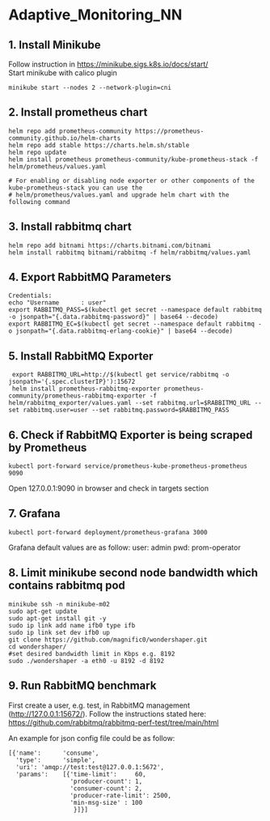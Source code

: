 # Adaptive_Monitoring_NN

## 1. Install Minikube
 
Follow instruction in https://minikube.sigs.k8s.io/docs/start/
<br />Start minikube with calico plugin
    
    minikube start --nodes 2 --network-plugin=cni

## 2. Install prometheus chart

    helm repo add prometheus-community https://prometheus-community.github.io/helm-charts
    helm repo add stable https://charts.helm.sh/stable
    helm repo update
    helm install prometheus prometheus-community/kube-prometheus-stack -f helm/prometheus/values.yaml

    # For enabling or disabling node exporter or other components of the kube-prometheus-stack you can use the 
    # helm/prometheus/values.yaml and upgrade helm chart with the following command
    
   

## 3. Install rabbitmq chart
    helm repo add bitnami https://charts.bitnami.com/bitnami
    helm install rabbitmq bitnami/rabbitmq -f helm/rabbitmq/values.yaml
   
## 4. Export RabbitMQ Parameters

    Credentials:
    echo "Username      : user"
    export RABBITMQ_PASS=$(kubectl get secret --namespace default rabbitmq -o jsonpath="{.data.rabbitmq-password}" | base64 --decode)
    export RABBITMQ_EC=$(kubectl get secret --namespace default rabbitmq -o jsonpath="{.data.rabbitmq-erlang-cookie}" | base64 --decode)

## 5. Install RabbitMQ Exporter

     export RABBITMQ_URL=http://$(kubectl get service/rabbitmq -o jsonpath='{.spec.clusterIP}'):15672
     helm install prometheus-rabbitmq-exporter prometheus-community/prometheus-rabbitmq-exporter -f helm/rabbitmq_exporter/values.yaml --set rabbitmq.url=$RABBITMQ_URL --set rabbitmq.user=user --set rabbitmq.password=$RABBITMQ_PASS 

## 6. Check if RabbitMQ Exporter is being scraped by Prometheus
    
	kubectl port-forward service/prometheus-kube-prometheus-prometheus 9090
Open 127.0.0.1:9090 in browser and check in targets section

## 7. Grafana

    kubectl port-forward deployment/prometheus-grafana 3000

Grafana default values are as follow:
user: admin
pwd: prom-operator


## 8. Limit minikube second node bandwidth which contains rabbitmq pod

    minikube ssh -n minikube-m02
    sudo apt-get update
    sudo apt-get install git -y
    sudo ip link add name ifb0 type ifb
    sudo ip link set dev ifb0 up
    git clone https://github.com/magnific0/wondershaper.git
    cd wondershaper/
    #set desired bandwidth limit in Kbps e.g. 8192
    sudo ./wondershaper -a eth0 -u 8192 -d 8192

## 9. Run RabbitMQ benchmark

First create a user, e.g. test, in RabbitMQ management (http://127.0.0.1:15672/). 
Follow the instructions stated here: https://github.com/rabbitmq/rabbitmq-perf-test/tree/main/html

An example for json config file could be as follow:

    [{'name':      'consume',
      'type':      'simple',
      'uri': 'amqp://test:test@127.0.0.1:5672',
      'params':    [{'time-limit':     60,
                     'producer-count': 1,
                     'consumer-count': 2,
                     'producer-rate-limit': 2500,
                     'min-msg-size' : 100
                      }]}]

